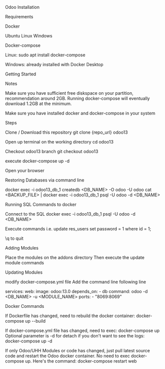 Odoo Installation

Requirements

Docker

Ubuntu Linux
Windows


Docker-compose

Linux: sudo apt install docker-compose

Windows: already installed with Docker Desktop




Getting Started

Notes


Make sure you have sufficient free diskspace on your partition, recommendation around 2GB. Running docker-compose will eventually download 1.2GB at the minimum.


Make sure you have installed docker and docker-compose in your system



Steps

Clone / Download this repository git clone {repo_url} odoo13

Open up terminal on the working directory cd odoo13

Checkout odoo13 branch git checkout odoo13

execute docker-compose up -d

Open your browser


Restoring Databases via command line

docker exec -i odoo13_db_1 createdb <DB_NAME> -O odoo -U odoo
cat <BACKUP_FILE> | docker exec -i odoo13_db_1 psql -U odoo -d <DB_NAME>


Running SQL Commands to docker

Connect to the SQL docker exec -i odoo13_db_1 psql -U odoo -d <DB_NAME> 

Execute commands i.e.
update res_users set password = 1 where id = 1;


\q to quit


Adding Modules

Place the modules on the addons directory
Then execute the update module commands


Updating Modules

modify docker-compose.yml file
Add the command line following line


services:
web:
  image: odoo:13.0
  depends_on:
    - db
  command: odoo -d <DB_NAME> -u <MODULE_NAME>
  ports:
    - "8069:8069"



Docker Commands


If Dockerfile has changed, need to rebuild the docker container:
docker-compose up --build


If docker-compose.yml file has changed, need to exec:
docker-compose up
Optional parameter is -d for detach if you don't want to see the logs: docker-compose up -d


If only Odoo/UHH Modules or code has changed, just pull latest source code and restart the Odoo docker container. No need to exec docker-compose up.
Here's the command: docker-compose restart web